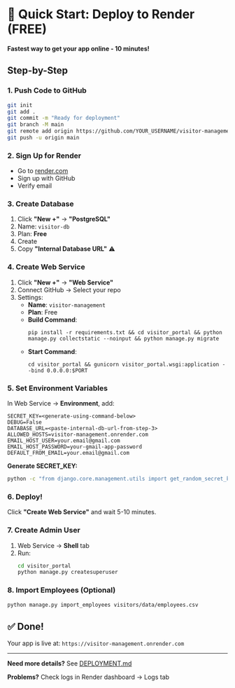 # 🚀 Quick Start: Deploy to Render (FREE)

**Fastest way to get your app online - 10 minutes!**

## Step-by-Step

### 1. Push Code to GitHub
```bash
git init
git add .
git commit -m "Ready for deployment"
git branch -M main
git remote add origin https://github.com/YOUR_USERNAME/visitor-management.git
git push -u origin main
```

### 2. Sign Up for Render
- Go to [render.com](https://render.com)
- Sign up with GitHub
- Verify email

### 3. Create Database
1. Click **"New +"** → **"PostgreSQL"**
2. Name: `visitor-db`
3. Plan: **Free**
4. Create
5. Copy **"Internal Database URL"** ⚠️

### 4. Create Web Service
1. Click **"New +"** → **"Web Service"**
2. Connect GitHub → Select your repo
3. Settings:
   - **Name**: `visitor-management`
   - **Plan**: Free
   - **Build Command**:
     ```
     pip install -r requirements.txt && cd visitor_portal && python manage.py collectstatic --noinput && python manage.py migrate
     ```
   - **Start Command**:
     ```
     cd visitor_portal && gunicorn visitor_portal.wsgi:application --bind 0.0.0.0:$PORT
     ```

### 5. Set Environment Variables
In Web Service → **Environment**, add:

```
SECRET_KEY=<generate-using-command-below>
DEBUG=False
DATABASE_URL=<paste-internal-db-url-from-step-3>
ALLOWED_HOSTS=visitor-management.onrender.com
EMAIL_HOST_USER=your.email@gmail.com
EMAIL_HOST_PASSWORD=your-gmail-app-password
DEFAULT_FROM_EMAIL=your.email@gmail.com
```

**Generate SECRET_KEY:**
```bash
python -c "from django.core.management.utils import get_random_secret_key; print(get_random_secret_key())"
```

### 6. Deploy!
Click **"Create Web Service"** and wait 5-10 minutes.

### 7. Create Admin User
1. Web Service → **Shell** tab
2. Run:
   ```bash
   cd visitor_portal
   python manage.py createsuperuser
   ```

### 8. Import Employees (Optional)
```bash
python manage.py import_employees visitors/data/employees.csv
```

## ✅ Done!

Your app is live at: `https://visitor-management.onrender.com`

---

**Need more details?** See [DEPLOYMENT.md](DEPLOYMENT.md)

**Problems?** Check logs in Render dashboard → Logs tab

